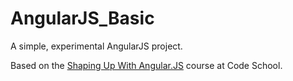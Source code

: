 # AngularJS_Basic

A simple, experimental AngularJS project.

Based on the [Shaping Up With Angular.JS](https://www.codeschool.com/courses/shaping-up-with-angular-js) course at Code School.
